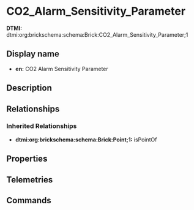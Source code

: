 # CO2_Alarm_Sensitivity_Parameter
**DTMI:** dtmi:org:brickschema:schema:Brick:CO2_Alarm_Sensitivity_Parameter;1
## Display name
- **en:** CO2 Alarm Sensitivity Parameter
## Description
## Relationships
### Inherited Relationships
* **dtmi:org:brickschema:schema:Brick:Point;1:** isPointOf
## Properties
## Telemetries
## Commands
